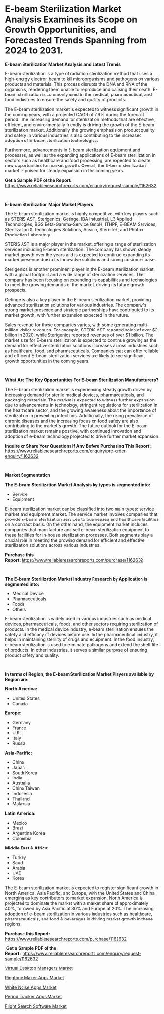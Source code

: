 <p><h1>E-beam Sterilization Market Analysis Examines its Scope on Growth Opportunities, and Forecasted Trends Spanning from 2024 to 2031.</h1></p><p><strong>E-beam Sterilization Market Analysis and Latest Trends</strong></p>
<p><p>E-beam sterilization is a type of radiation sterilization method that uses a high-energy electron beam to kill microorganisms and pathogens on various products and materials. This process disrupts the DNA and RNA of the organisms, rendering them unable to reproduce and causing their death. E-beam sterilization is commonly used in the medical, pharmaceutical, and food industries to ensure the safety and quality of products.</p><p>The E-beam sterilization market is expected to witness significant growth in the coming years, with a projected CAGR of 7.9% during the forecast period. The increasing demand for sterilization methods that are effective, efficient, and environmentally friendly is driving the growth of the E-beam sterilization market. Additionally, the growing emphasis on product quality and safety in various industries is also contributing to the increased adoption of E-beam sterilization technologies.</p><p>Furthermore, advancements in E-beam sterilization equipment and processes, as well as the expanding applications of E-beam sterilization in sectors such as healthcare and food processing, are expected to create new opportunities for market growth. Overall, the E-beam sterilization market is poised for steady expansion in the coming years.</p></p>
<p><strong>Get a Sample PDF of the Report:&nbsp;</strong> <a href="https://www.reliableresearchreports.com/enquiry/request-sample/1162632">https://www.reliableresearchreports.com/enquiry/request-sample/1162632</a></p>
<p>&nbsp;</p>
<p><strong>E-beam Sterilization Major Market Players</strong></p>
<p><p>The E-beam sterilization market is highly competitive, with key players such as STERIS AST, Sterigenics, Getinge, IBA Industrial, L3 Applied Technologies, BGS Beta-Gamma-Service GmbH, ITHPP, E-BEAM Services, Sterilization & Technologies Solutions, Acsion, Steri-Tek, and Photon Production Laboratory. </p><p>STERIS AST is a major player in the market, offering a range of sterilization services including E-beam sterilization. The company has shown steady market growth over the years and is expected to continue expanding its market presence due to its innovative solutions and strong customer base.</p><p>Sterigenics is another prominent player in the E-beam sterilization market, with a global footprint and a wide range of sterilization services. The company has been focusing on expanding its capabilities and technologies to meet the growing demands of the market, driving its future growth prospects.</p><p>Getinge is also a key player in the E-beam sterilization market, providing advanced sterilization solutions for various industries. The company's strong market presence and strategic partnerships have contributed to its market growth, with further expansion expected in the future.</p><p>Sales revenue for these companies varies, with some generating multi-million-dollar revenues. For example, STERIS AST reported sales of over $2 billion in 2020, while Sterigenics reported revenues of over $1 billion. The market size for E-beam sterilization is expected to continue growing as the demand for effective sterilization solutions increases across industries such as healthcare, food, and pharmaceuticals. Companies that can offer reliable and efficient E-beam sterilization services are likely to see significant growth opportunities in the coming years.</p></p>
<p>&nbsp;</p>
<p><strong>What Are The Key Opportunities For E-beam Sterilization Manufacturers?</strong></p>
<p><p>The E-beam sterilization market is experiencing steady growth driven by increasing demand for sterile medical devices, pharmaceuticals, and packaging materials. The market is expected to witness further expansion due to advancements in technology, stringent regulations for sterilization in the healthcare sector, and the growing awareness about the importance of sterilization in preventing infections. Additionally, the rising prevalence of chronic diseases and the increasing focus on food safety are also contributing to the market's growth. The future outlook for the E-beam sterilization market remains positive, with continued innovation and adoption of e-beam technology projected to drive further market expansion.</p></p>
<p><strong>Inquire or Share Your Questions If Any Before Purchasing This Report:</strong> <a href="https://www.reliableresearchreports.com/enquiry/pre-order-enquiry/1162632">https://www.reliableresearchreports.com/enquiry/pre-order-enquiry/1162632</a></p>
<p>&nbsp;</p>
<p><strong>Market Segmentation</strong></p>
<p><strong>The E-beam Sterilization Market Analysis by types is segmented into:</strong></p>
<p><ul><li>Service</li><li>Equipment</li></ul></p>
<p><p>E-beam sterilization market can be classified into two main types: service market and equipment market. The service market involves companies that provide e-beam sterilization services to businesses and healthcare facilities on a contract basis. On the other hand, the equipment market includes companies that manufacture and sell e-beam sterilization equipment to these facilities for in-house sterilization processes. Both segments play a crucial role in meeting the growing demand for efficient and effective sterilization solutions across various industries.</p></p>
<p><strong>Purchase this Report:&nbsp;</strong><a href="https://www.reliableresearchreports.com/purchase/1162632">https://www.reliableresearchreports.com/purchase/1162632</a></p>
<p>&nbsp;</p>
<p><strong>The E-beam Sterilization Market Industry Research by Application is segmented into:</strong></p>
<p><ul><li>Medical Device</li><li>Pharmaceuticals</li><li>Foods</li><li>Others</li></ul></p>
<p><p>E-beam sterilization is widely used in various industries such as medical devices, pharmaceuticals, foods, and other sectors requiring sterilization of products. In the medical device industry, e-beam sterilization ensures the safety and efficacy of devices before use. In the pharmaceutical industry, it helps in maintaining sterility of drugs and equipment. In the food industry, e-beam sterilization is used to eliminate pathogens and extend the shelf life of products. In other industries, it serves a similar purpose of ensuring product safety and quality.</p></p>
<p>&nbsp;</p>
<p><strong>In terms of Region, the E-beam Sterilization Market Players available by Region are:</strong></p>
<p>
    <p> <strong> North America: </strong>
        <ul>
            <li>United States</li>
            <li>Canada</li>
        </ul>
        </p> 
    <p> <strong> Europe: </strong>
        <ul>
            <li>Germany</li>
            <li>France</li>
            <li>U.K.</li>
            <li>Italy</li>
            <li>Russia</li>
        </ul>
        </p> 
    <p> <strong> Asia-Pacific: </strong>
        <ul>
            <li>China</li>
            <li>Japan</li>
            <li>South Korea</li>
            <li>India</li>
            <li>Australia</li>
            <li>China Taiwan</li>
            <li>Indonesia</li>
            <li>Thailand</li>
            <li>Malaysia</li>
        </ul>
        </p> 
    <p> <strong> Latin America: </strong>
        <ul>
            <li>Mexico</li>
            <li>Brazil</li>
            <li>Argentina Korea</li>
            <li>Colombia</li>
        </ul>
        </p> 
    <p> <strong> Middle East & Africa: </strong>
        <ul>
            <li>Turkey</li>
            <li>Saudi</li>
            <li>Arabia</li>
            <li>UAE</li>
            <li>Korea</li>
        </ul>
    </p>
    </p>
<p><p>The E-beam sterilization market is expected to register significant growth in North America, Asia Pacific, and Europe, with the United States and China emerging as key contributors to market expansion. North America is projected to dominate the market with a market share of approximately 40%, followed by Asia Pacific at 30% and Europe at 20%. The increasing adoption of e-beam sterilization in various industries such as healthcare, pharmaceuticals, and food & beverages is driving market growth in these regions.</p></p>
<p><strong>Purchase this Report: </strong><a href="https://www.reliableresearchreports.com/purchase/1162632">https://www.reliableresearchreports.com/purchase/1162632</a></p>
<p>&nbsp;<strong>Get a Sample PDF of the Report:&nbsp;&nbsp;</strong><a href="https://www.reliableresearchreports.com/enquiry/request-sample/1162632">https://www.reliableresearchreports.com/enquiry/request-sample/1162632</a></p>
<p><strong></strong></p>
<p><p><a href="https://medium.com/@kavonhansen/virtual-desktop-managers-market-analysis-its-cagr-market-segmentation-and-global-industry-1a6b31711662">Virtual Desktop Managers Market</a></p><p><a href="https://medium.com/@kavonhansen/ringtone-maker-apps-market-size-reveals-the-best-marketing-channels-in-global-industry-ede93b93e40c">Ringtone Maker Apps Market</a></p><p><a href="https://medium.com/@kavonhansen/white-noise-apps-market-research-report-its-history-and-forecast-2024-to-2031-a5d14d35a014">White Noise Apps Market</a></p><p><a href="https://medium.com/@kavonhansen/period-tracker-apps-market-comprehensive-assessment-by-type-application-and-geography-4d58fdffd593">Period Tracker Apps Market</a></p><p><a href="https://medium.com/@kavonhansen/flight-search-software-market-analysis-its-cagr-market-segmentation-and-global-industry-overview-e15857acfcde">Flight Search Software Market</a></p></p>